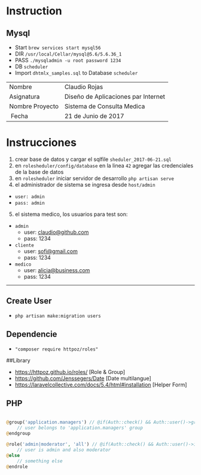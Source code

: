 # Instruction

## Mysql
- Start `brew services start mysql56`
- DIR `/usr/local/Cellar/mysql@5.6/5.6.36_1`
- PASS `./mysqladmin -u root password 1234`
- DB `scheduler`
- Import `dhtmlx_samples.sql` to Database `scheduler`


|                  |                                     |
|------------------|-------------------------------------|
| Nombre           | Claudio Rojas                       |
| Asignatura       | Diseño de Aplicaciones par Internet |
| Nombre Proyecto  | Sistema de Consulta Medica          |
| Fecha            | 21 de Junio de 2017                 |


# Instrucciones
1. crear base de datos y cargar el sqlfile `sheduler_2017-06-21.sql`
2. en `rolesheduler/config/database` en la linea `42` agregar las credenciales de la base de datos
3. en `rolesheduler` iniciar servidor de desarrollo `php artisan serve`
4. el administrador de sistema se ingresa desde `host/admin`
  - `user: admin`
  - `pass: admin`
5. el sistema medico, los usuarios para test son:
  - `admin`
    - user: claudio@github.com
    - pass: 1234
  - `cliente`
    - user: sofi@gmail.com
    - pass: 1234
  - `medico`
    - user: alicia@business.com
    - pass: 1234



---


## Create User

- `php artisan make:migration users`

## Dependencie

- `"composer require httpoz/roles"`




##Library

- https://httpoz.github.io/roles/ [Role & Group]
- https://github.com/Jenssegers/Date [Date multilangue]
- https://laravelcollective.com/docs/5.4/html#installation [Helper Form]

## PHP

```php

@group('application.managers') // @if(Auth::check() && Auth::user()->group() == 'application.managers')
    // user belongs to 'application.managers' group
@endgroup

@role('admin|moderator', 'all') // @if(Auth::check() && Auth::user()->isRole('admin|moderator', 'all'))
    // user is admin and also moderator
@else
    // something else
@endrole

```
